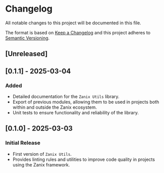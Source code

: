 # Changelog

All notable changes to this project will be documented in this file.

The format is based on [Keep a Changelog](http://keepachangelog.com/en/1.0.0/) and this project
adheres to [Semantic Versioning](http://semver.org/spec/v2.0.0.html).

## [Unreleased]

## [0.1.1] - 2025-03-04

### Added

- Detailed documentation for the `Zanix Utils` library.
- Export of previous modules, allowing them to be used in projects both within and outside the Zanix ecosystem.
- Unit tests to ensure functionality and reliability of the library.

## [0.1.0] - 2025-03-03

### Initial Release

- First version of `Zanix Utils`.
- Provides linting rules and utilities to improve code quality in projects using the Zanix
  framework.

